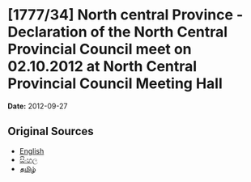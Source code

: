 # [1777/34] North central Province - Declaration of the North Central Provincial Council meet on 02.10.2012 at North Central Provincial Council Meeting Hall

**Date:** 2012-09-27

## Original Sources

- [English](https://documents.gov.lk/view/extra-gazettes/2012/9/1777-34_E.pdf)
- [සිංහල](https://documents.gov.lk/view/extra-gazettes/2012/9/1777-34_S.pdf)
- [தமிழ்](https://documents.gov.lk/view/extra-gazettes/2012/9/1777-34_T.pdf)
